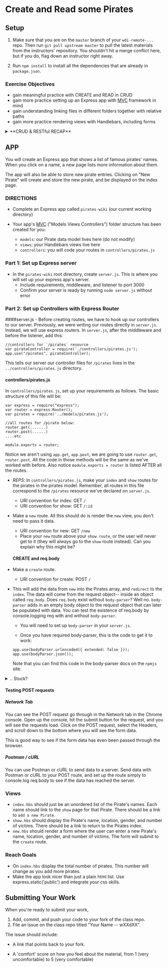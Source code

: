 # Create and Read some Pirates

## Setup
1. Make sure that you are on the `master` branch of your `wdi-remote-...` repo.
Then run `git pull upstream master` to pull the latest materials from the
instructors' repository. You shouldn't hit a merge conflict here, but if you do, flag down an instructor right away.

2. Run `npm install` to install all the dependencies that are already in `package.json`.

### Exercise Objectives

- gain meaningful practice with CREATE and READ in CRUD
- gain more practice setting up an Express app with [MVC](https://www.tutorialspoint.com/mvc_framework/mvc_framework_introduction.htm) framework in mind
- gain understanding linking files in different folders together with relative paths
- gain more practice rendering views with Handlebars, including forms

<details><summary>**CRUD & RESTful RECAP**</summary>

CRUD stands for Create, Read, Update, and Destroy-- these are the fundamental actions we perform on data.

Tonight's homework is to make an app that will both **Read** and **Create** data for a single model (Pirates). **Update** and **Destroy** will come later.

### RESTFUL routing

There are seven RESTFUL routes, but tonight we are only using four.

**VIEW** routes (GET):

 - `index` displays an index of all resources.
 - `show` displays just one resource.
 - `new` provides a form for adding a new resources.
 - `edit` provides a filled-out form for an existing resource.

 The routes that have views are sent from a GET request.

 **REDIRECT** routes (POST, PUT, DELETE):

 - `create` takes the data from the `new` form.
 - `update` takes the data from the `edit` form.
 - `destroy` removes data.

 The routes that have redirects are sent from POST, PUT, and DELETE requests.

```
 In an app with full RESTFUL routes, you will have **four** views and **three** redirects.

 Later on, you could of course combine views to reduce navigation, but for now, there are four.

 Tonight's homework will use three of these views, `index`, `show`, and `new`, and just one redirect, `create`.
```
</details>

## APP
You will create an Express app that shows a list of famous pirates' names. When you click on a name, a new page lists more information about them.

The app will also be able to store new pirate entries. Clicking on "New Pirate" will create and store the new pirate, and be displayed on the index page.

### DIRECTIONS

- Complete an Express app called `pirates-wiki` (our current working directory)

- Your app's [MVC](https://www.tutorialspoint.com/mvc_framework/mvc_framework_introduction.htm) ("Models Views Controllers") folder structure has been created for you:
  - `models`: our Pirate data model lives here (do not modify)
  - `views`: your Handlebars views live here
  - `controllers`:  you will code your routes in `controllers/pirates.js`

### Part 1: Set up Express server
  - In the `pirates-wiki` root directory, create `server.js`. This is where you will set up your express app's server.
    - Include requirements, middleware, and listener to port 3000
    - Confirm your server is ready by running `node server.js` without error

### Part 2: Set up Controllers with Express Router

####server.js
    - Before creating routes, we have to hook up our controllers to our server. Previously, we were writing our routes directly in `server.js`. Instead, we will use express routers. In `server.js`, after the middleware and before the listener, add this:

```
//controllers for `/pirates` resource
var pirateController = require('./controllers/pirates.js');
app.use("/pirates", pirateController);
```

This tells our server our controller files for `/pirates` lives in the `../controllers/pirates.js` directory.

#### controllers/pirates.js

In `controllers/pirates.js`, set up your requirements as follows. The basic structure of this file will be:

```
var express = require("express");
var router = express.Router();
var pirates = require('../models/pirates.js');

//all routes for /pirate below:
router.get(.......)
router.post(......)
....etc

module.exports = router;
```

Notice we aren't using `app.get`, `app.post`, we are going to use `router.get`, `router.post`. All the code in those methods will be the same as we've worked with before. Also notice `module.exports = router` is listed AFTER all the routes.

- *REPS*: In `controllers/pirates.js`, make your `index` and `show` routes for the pirates in the pirates model. Remember, all routes in this file correspond to the `/pirates` resource we've declared on `server.js`.

  - URI convention for index: GET `/`
  - URI convention for show: GET `/:id`

- Make a `new` route. All this should do is render the `new` view, you don't need to pass it data.
  - URI convention for new: GET `/new`
  - Place your `new` route above your `show route`, or the user will never get to it (they will always go to the `show` route instead). Can you explain why this might be?

  #### CREATE and req.body

- Make a `create` route.
  - URI convention for create: POST `/`  

- This will add the data from `new` into the Pirates array, and `redirect` to the `index`. The data will come from the request object-- inside an object called `req.body`. Does `req.body` exist without `body-parser`? Well no. `body-parser` adds in an empty body object to the request object that can later be populated with data. You can test the existence of req.body by console.logging req with and without `body-parser`.  
	- You will need to set up `body-parser` in your `server.js`.

	- Once you have required body-parser, this is the code to get it to work:

	```
	app.use(bodyParser.urlencoded({ extended: false }));
	app.use(bodyParser.json());
	```

	Note that you can find this code in the body-parser docs on the `npmjs` site.

<details><summary>.. Stuck?</summary>
- Because we are using Express routers, check your syntax for routers (ex: `router.get()` versus `app.get()`):

```
//what would normally be:
app.get("/", function(req, res){
    data: exampleData
});

//should actually be:
router.get("/", function(req, res){
    data: exampleData
});
```

- Understand in this homework, `router.get("/")` is the route for when the user hits `localhost:3000/pirates/`. We don't need to write `router.get("/pirates")` because that route would actually be accessible on `localhost:3000/pirates/pirates` which is not what we want. On `server.js` we already established all routes for the `/pirates` resource will be passed to this controller.

- Read the error message in BOTH the browser and terminal. If something cannot be found, did you provide the appropriate relative path to that file?

> Example: ../pirates is different than /pirates

- Work step by step. Complete 1 step, test it out, and if it works, move on. 

</details>

#### Testing POST requests
##### Network Tab
You can see the POST request go through in the Network tab in the Chrome console. Open up the console, hit the submit button for the request, and you will see the requests load. Click on the POST request, select the Headers, and scroll down to the bottom where you will see the form data.

This is good way to see if the form data has even been passed through the browser.

##### Postman / cURL
You can use Postman or cURL to send data to a server. Send data with Postman or cURL to your POST route, and set up the route simply to console.log req.body to see if the data has reached the server.




### Views

- `index.hbs` should just be an unordered list of the Pirate's names. Each name should link to the `show` page for that Pirate. There should be a link to `add a new Pirate`.
- `show.hbs` should display the Pirate's name, location, gender, and number of victims. There should be a link to return to the Pirates index.
- `new.hbs` should render a form where the user can enter a new Pirate's name, location, gender, and number of victims. The form will submit to the `create` route.


### Reach Goals

- On `index.hbs` display the total number of pirates. This number will change as you add more pirates.
- Make the app look nicer than just a plain html list. Use express.static('public') and integrate your css skills.

## Submitting Your Work

  When you're ready to submit your work,

  1.  Add, commit, and push your code to your fork of the class repo.
  2.  File an issue on the class repo titled "Your Name -- wXXdXX".

  The issue should include:

  -   A link that points back to your fork.

  -   A 'comfort' score on how you feel about the material, from 1 (very
      uncomfortable) to 5 (very comfortable)
